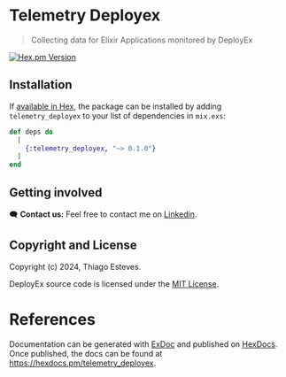 # Telemetry Deployex

> Collecting data for Elixir Applications monitored by DeployEx

[![Hex.pm Version](http://img.shields.io/hexpm/v/telemetry_deployex.svg?style=flat)](https://hex.pm/packages/telemetry_deployex)

## Installation

If [available in Hex](https://hex.pm/docs/publish), the package can be installed
by adding `telemetry_deployex` to your list of dependencies in `mix.exs`:

```elixir
def deps do
  [
    {:telemetry_deployex, "~> 0.1.0"}
  ]
end
```

## Getting involved

🗨️ **Contact us:**
Feel free to contact me on [Linkedin](https://www.linkedin.com/in/thiago-cesar-calori-esteves-972368115/).

## Copyright and License

Copyright (c) 2024, Thiago Esteves.

DeployEx source code is licensed under the [MIT License](LICENSE.md).

# References

Documentation can be generated with [ExDoc](https://github.com/elixir-lang/ex_doc)
and published on [HexDocs](https://hexdocs.pm). Once published, the docs can
be found at <https://hexdocs.pm/telemetry_deployex>.